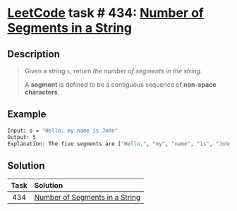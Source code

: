 # [LeetCode][leetcode] task # 434: [Number of Segments in a String][task]

Description
-----------

> Given a string `s`, return _the number of segments in the string_.
> 
> A **segment** is defined to be a contiguous sequence of **non-space characters**.

 Example
-------

```sh
Input: s = "Hello, my name is John"
Output: 5
Explanation: The five segments are ["Hello,", "my", "name", "is", "John"]
```

Solution
--------

| Task | Solution                                   |
|:----:|:-------------------------------------------|
| 434  | [Number of Segments in a String][solution] |


[leetcode]: <http://leetcode.com/>
[task]: <https://leetcode.com/problems/number-of-segments-in-a-string/>
[solution]: <https://github.com/wellaxis/praxis-leetcode/blob/main/src/main/java/com/witalis/praxis/leetcode/task/h5/p434/option/Practice.java>
